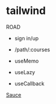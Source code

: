 # tailwind

 ROAD
 
   - sign in/up
 
   - /path/:courses
 
  - useMemo
  
  - useLazy
  
  - useCallback
  
  
 [Sauce](https://www.frontendmentor.io/)
 
 
